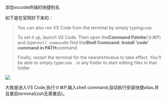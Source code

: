 添加vscode终端的快捷别名

如下是在官网抄下来的：

> You can also run VS Code from the terminal by simply typing`code`.
>
> To set it up, launch VS Code. Then open the**Command Palette**\(⇧⌘P\) and type`shell command`to find the**Shell Command: Install 'code' command in PATH**command.
>
> Finally, restart the terminal for the new`$PATH`value to take effect. You'll be able to simply type`code .`in any folder to start editing files in that folder.

![](https://code.visualstudio.com/images/mac_shell-command.png)

大致是进入VS Code,执行⇧⌘P,输入shell command,自动执行安装快捷alias.并且重启terminal\(zsh无需重启\)。





